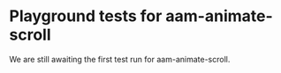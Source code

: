 # Playground tests for aam-animate-scroll
We are still awaiting the first test run for aam-animate-scroll.
